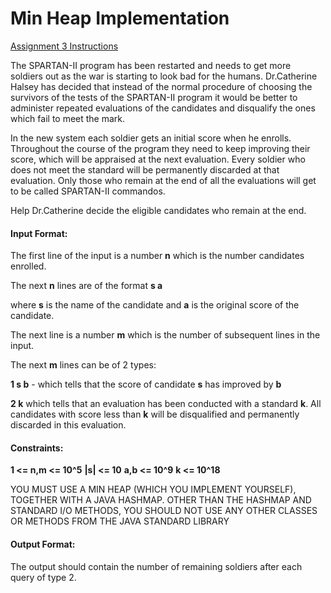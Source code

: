 # Min Heap Implementation

[Assignment 3 Instructions](https://www.hackerrank.com/contests/basic-algorithms-spring-2020-pa3/challenges/making-the-spartan-1)

The SPARTAN-II program has been restarted and needs to get more soldiers out as the war is starting to look bad for the humans. Dr.Catherine Halsey has decided that instead of the normal procedure of choosing the survivors of the tests of the SPARTAN-II program it would be better to administer repeated evaluations of the candidates and disqualify the ones which fail to meet the mark.

In the new system each soldier gets an initial score when he enrolls. Throughout the course of the program they need to keep improving their score, which will be appraised at the next evaluation. Every soldier who does not meet the standard will be permanently discarded at that evaluation. Only those who remain at the end of all the evaluations will get to be called SPARTAN-II commandos.

Help Dr.Catherine decide the eligible candidates who remain at the end.

#### Input Format:

The first line of the input is a number **n** which is the number candidates enrolled.

The next **n** lines are of the format
**s a**

where **s** is the name of the candidate and **a** is the original score of the candidate.

The next line is a number **m** which is the number of subsequent lines in the input.

The next **m** lines can be of 2 types:

**1 s b** - which tells that the score of candidate **s** has improved by **b**

**2 k** which tells that an evaluation has been conducted with a standard **k**. All candidates with score less than **k** will be disqualified and permanently discarded in this evaluation.

#### Constraints:

**1 <= n,m <= 10^5**
**|s| <= 10**
**a,b <= 10^9**
**k <= 10^18**

YOU MUST USE A MIN HEAP (WHICH YOU IMPLEMENT YOURSELF), TOGETHER WITH A JAVA HASHMAP. OTHER THAN THE HASHMAP AND STANDARD I/O METHODS, YOU SHOULD NOT USE ANY OTHER CLASSES OR METHODS FROM THE JAVA STANDARD LIBRARY

#### Output Format:

The output should contain the number of remaining soldiers after each query of type 2.
